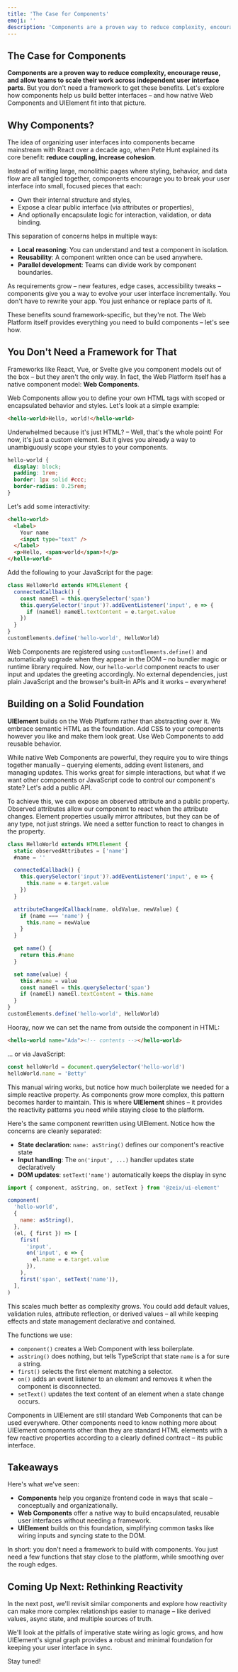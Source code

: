 ```yaml
---
title: 'The Case for Components'
emoji: ''
description: 'Components are a proven way to reduce complexity, encourage reuse, and allow teams to scale their work across independent user interface parts.'
---
```


<section class="hero">

# The Case for Components

<p class="lead"><strong>Components are a proven way to reduce complexity, encourage reuse, and allow teams to scale their work across independent user interface parts</strong>. But you don't need a framework to get these benefits. Let's explore how components help us build better interfaces – and how native Web Components and UIElement fit into that picture.</p>
</section>

<section>

## Why Components?

The idea of organizing user interfaces into components became mainstream with React over a decade ago, when Pete Hunt explained its core benefit: **reduce coupling, increase cohesion**.

Instead of writing large, monolithic pages where styling, behavior, and data flow are all tangled together, components encourage you to break your user interface into small, focused pieces that each:

- Own their internal structure and styles,
- Expose a clear public interface (via attributes or properties),
- And optionally encapsulate logic for interaction, validation, or data binding.

This separation of concerns helps in multiple ways:

- **Local reasoning**: You can understand and test a component in isolation.
- **Reusability**: A component written once can be used anywhere.
- **Parallel development**: Teams can divide work by component boundaries.

As requirements grow – new features, edge cases, accessibility tweaks – components give you a way to evolve your user interface incrementally. You don't have to rewrite your app. You just enhance or replace parts of it.

These benefits sound framework-specific, but they're not. The Web Platform itself provides everything you need to build components – let's see how.

</section>

<section>

## You Don't Need a Framework for That

Frameworks like React, Vue, or Svelte give you component models out of the box – but they aren't the only way. In fact, the Web Platform itself has a native component model: **Web Components**.

Web Components allow you to define your own HTML tags with scoped or encapsulated behavior and styles. Let's look at a simple example:

```html
<hello-world>Hello, world!</hello-world>
```

Underwhelmed because it's just HTML? – Well, that's the whole point! For now, it's just a custom element. But it gives you already a way to unambiguously scope your styles to your components.

```css
hello-world {
  display: block;
  padding: 1rem;
  border: 1px solid #ccc;
  border-radius: 0.25rem;
}
```

Let's add some interactivity:

```html
<hello-world>
  <label>
    Your name
    <input type="text" />
  </label>
  <p>Hello, <span>world</span>!</p>
</hello-world>
```

Add the following to your JavaScript for the page:

```javascript
class HelloWorld extends HTMLElement {
  connectedCallback() {
    const nameEl = this.querySelector('span')
    this.querySelector('input')?.addEventListener('input', e => {
      if (nameEl) nameEl.textContent = e.target.value
    })
  }
}
customElements.define('hello-world', HelloWorld)
```

Web Components are registered using `customElements.define()` and automatically upgrade when they appear in the DOM – no bundler magic or runtime library required. Now, our `hello-world` component reacts to user input and updates the greeting accordingly. No external dependencies, just plain JavaScript and the browser's built-in APIs and it works – everywhere!

</section>

<section>

## Building on a Solid Foundation

**UIElement** builds on the Web Platform rather than abstracting over it. We embrace semantic HTML as the foundation. Add CSS to your components however you like and make them look great. Use Web Components to add reusable behavior.

While native Web Components are powerful, they require you to wire things together manually – querying elements, adding event listeners, and managing updates. This works great for simple interactions, but what if we want other components or JavaScript code to control our component's state? Let's add a public API.

To achieve this, we can expose an observed attribute and a public property. Observed attributes allow our component to react when the attribute changes. Element properties usually mirror attributes, but they can be of any type, not just strings. We need a setter function to react to changes in the property.

```js
class HelloWorld extends HTMLElement {
  static observedAttributes = ['name']
  #name = ''

  connectedCallback() {
    this.querySelector('input')?.addEventListener('input', e => {
      this.name = e.target.value
    })
  }

  attributeChangedCallback(name, oldValue, newValue) {
    if (name === 'name') {
      this.name = newValue
    }
  }

  get name() {
    return this.#name
  }

  set name(value) {
    this.#name = value
    const nameEl = this.querySelector('span')
    if (nameEl) nameEl.textContent = this.name
  }
}
customElements.define('hello-world', HelloWorld)
```

Hooray, now we can set the name from outside the component in HTML:

```html
<hello-world name="Ada"><!-- contents --></hello-world>
```

... or via JavaScript:

```js
const helloWorld = document.querySelector('hello-world')
helloWorld.name = 'Betty'
```

This manual wiring works, but notice how much boilerplate we needed for a simple reactive property. As components grow more complex, this pattern becomes harder to maintain. This is where **UIElement** shines – it provides the reactivity patterns you need while staying close to the platform.

Here's the same component rewritten using UIElement. Notice how the concerns are cleanly separated:

- **State declaration**: `name: asString()` defines our component's reactive state
- **Input handling**: The `on('input', ...)` handler updates state declaratively
- **DOM updates**: `setText('name')` automatically keeps the display in sync

```js
import { component, asString, on, setText } from '@zeix/ui-element'

component(
  'hello-world',
  {
    name: asString(),
  },
  (el, { first }) => [
    first(
      'input',
      on('input', e => {
        el.name = e.target.value
      }),
    ),
    first('span', setText('name')),
  ],
)
```

This scales much better as complexity grows. You could add default values, validation rules, attribute reflection, or derived values – all while keeping effects and state management declarative and contained.

The functions we use:

- `component()` creates a Web Component with less boilerplate.
- `asString()` does nothing, but tells TypeScript that state `name` is a for sure a string.
- `first()` selects the first element matching a selector.
- `on()` adds an event listener to an element and removes it when the component is disconnected.
- `setText()` updates the text content of an element when a state change occurs.

Components in UIElement are still standard Web Components that can be used everywhere. Other components need to know nothing more about UIElement components other than they are standard HTML elements with a few reactive properties according to a clearly defined contract – its public interface.

</section>

<section>

## Takeaways

Here's what we've seen:

- **Components** help you organize frontend code in ways that scale – conceptually and organizationally.
- **Web Components** offer a native way to build encapsulated, reusable user interfaces without needing a framework.
- **UIElement** builds on this foundation, simplifying common tasks like wiring inputs and syncing state to the DOM.

In short: you don't need a framework to build with components. You just need a few functions that stay close to the platform, while smoothing over the rough edges.

</section>

<section>

## Coming Up Next: Rethinking Reactivity

In the next post, we'll revisit similar components and explore how reactivity can make more complex relationships easier to manage – like derived values, async state, and multiple sources of truth.

We'll look at the pitfalls of imperative state wiring as logic grows, and how UIElement's signal graph provides a robust and minimal foundation for keeping your user interface in sync.

Stay tuned!

</section>
